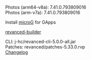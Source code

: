 Photos (arm64-v8a): 7.41.0.793809016  
Photos (arm-v7a): 7.41.0.793809016  

Install [microG](https://github.com/ReVanced/GmsCore/releases) for GApps  

[revanced-builder](https://github.com/geologically/revanced-builder)
  
CLI: j-hc/revanced-cli-5.0.0-all.jar  
Patches: revanced/patches-5.33.0.rvp  
[Changelog](https://github.com/revanced/revanced-patches/releases/tag/v5.33.0)  
